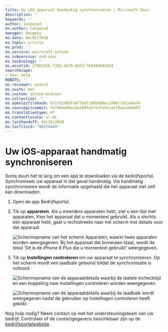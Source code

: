 ```yaml
---
title: Uw iOS-apparaat handmatig synchroniseren | Microsoft Docs
description: ''
keywords: ''
author: lenewsad
ms.author: lanewsad
manager: dougeby
ms.date: 04/02/2018
ms.topic: article
ms.prod: ''
ms.service: microsoft-intune
ms.subservice: end-user
ms.technology: ''
ms.assetid: 2780101b-f703-4b78-9d33-f68490b9382d
searchScope:
- User help
ROBOTS: ''
ms.reviewer: esmich
ms.suite: ems
ms.custom: intune-enduser
ms.collection: ''
ms.openlocfilehash: 631f62d6dfa677bbfc805488ec2d66c7dc2e8afe
ms.sourcegitcommit: fe7484e86ec8a109fa5f54fe9cceef8aac94bd9f
ms.translationtype: HT
ms.contentlocale: nl-NL
ms.lasthandoff: 03/26/2020
ms.locfileid: "80274945"
---
```

# <a name="sync-your-ios-device-manually"></a>Uw iOS-apparaat handmatig synchroniseren

Soms duurt het te lang om een app te downloaden via de bedrijfsportal. Synchroniseer uw apparaat in dat geval handmatig. Via handmatig synchroniseren wordt de informatie opgehaald die het apparaat niet zelf kan downloaden.

1. Open de app Bedrijfsportal.

2. Tik op **apparaten**. Als u meerdere apparaten hebt, ziet u een lijst met apparaten. Kies het apparaat dat u momenteel gebruikt. Als u slechts één apparaat hebt, gaat u rechtstreeks naar het scherm met details voor dat apparaat.

    ![Schermopname van het scherm Apparaten, waarin twee apparaten worden weergegeven. Bij het apparaat dat bovenaan staat, wordt de tekst ‘Dit is de iPhone 6 Plus die u momenteel gebruikt’ weergegeven.](./media/ios_sync_1_CP_after_1804.png)

3. Tik op **Instellingen controleren** om uw apparaat te synchroniseren. Op het scherm wordt een laadbalk getoond totdat de synchronisatie is voltooid.

    ![Schermopname van de apparaatdetails waarbij de laatste inchecktijd en een koppeling naar Instellingen controleren worden weergegeven.](./media/ios_sync_2_CP_after_1804.png)  

   ![Schermopname van de apparaatdetails waarbij de laadbalk wordt weergegeven nadat de gebruiker op Instellingen controleren heeft geklikt.](./media/ios_sync_3_CP-after_1804.png)

Nog hulp nodig? Neem contact op met het ondersteuningsteam van uw bedrijf. Controleer of de contactgegevens beschikbaar zijn op de [bedrijfsportalwebsite](https://go.microsoft.com/fwlink/?linkid=2010980).

